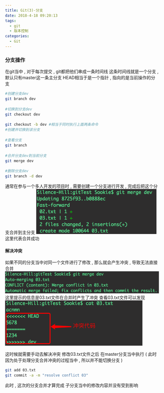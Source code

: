```yaml
---
title: Git(3)-分支
date: 2018-4-18 09:20:13
tags: 
  - git
  - 版本控制
categories: 
  - Git
---
```


### 分支操作
在git当中 , 对于每次提交 , git都把他们串成一条时间线
这条时间线就是一个分支 , 默认只有master这一条主分支
HEAD相当于是一个指针 , 指向的是当前操作的分支
<!-- more -->
```bash
#创建分支dev
git branch dev

#切换到分支dev
git checkout dev

git checkout -b dev #相当于同时执行上面两条命令
#创建并切换到该分支

#查看分支
git branch

#合并分支dev到当前分支
git merge dev

#删除分支dev
git branch -d dev
```
通常在参与一个多人开发的项目时 , 需要创建一个分支进行开发 , 完成后把这个分支合并到主分支
![git merge](/images/git/git_merge.png)
这里代表合并成功

#### 解决冲突
如果不同的分支当中对同一个文件进行了修改 , 那么就会产生冲突 , 导致无法直接合并
![分支冲突](/images/git/分支冲突.png)
这里提示的信息是03.txt文件在合并时产生了冲突
查看03.txt文件可以发现
![冲突代码](/images/git/冲突代码.png)

这时候就需要手动去解决冲突
修改03.txt文件之后
在master分支当中执行 ( 此时因为处于处理分支合并冲突的过程当中 , 所以并不能切换分支 )
```bash
git add 03.txt
git commit -a -m "resolve conflict 03"
```
此时 , 这次的分支合并才算完成
子分支当中的修改内容并没有受到影响
